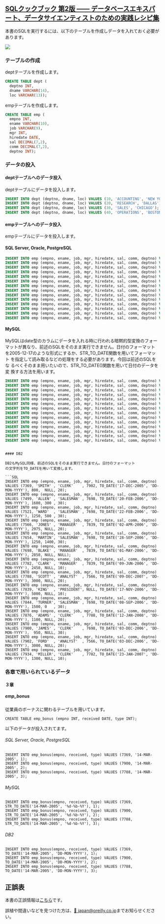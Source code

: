 ## [SQLクックブック 第2版 ―― データベースエキスパート、データサイエンティストのための実践レシピ集](https://www.oreilly.co.jp/books/9784873119779/) 

本書のSQLを実行するには、以下のテーブルを作成しデータを入れておく必要があります。

![](/picture_large978-4-87311-977-9.jpeg)

### テーブルの作成

deptテーブルを作成します。

```SQL
CREATE TABLE dept (
  deptno INT,
  dname VARCHAR(14),
  loc VARCHAR(13));

```

empテーブルを作成します。

```SQL
CREATE TABLE emp (
  empno INT,
  ename VARCHAR(10),
  job VARCHAR(9),
  mgr INT,
  hiredate DATE,
  sal DECIMAL(7,2),
  comm DECIMAL(7,2),
  deptno INT);
```

### データの投入

#### deptテーブルへのデータ投入


deptテーブルにデータを投入します。

```SQL
INSERT INTO dept (deptno, dname, loc) VALUES (10, 'ACCOUNTING', 'NEW YORK');
INSERT INTO dept (deptno, dname, loc) VALUES (20, 'RESEARCH', 'DALLAS');
INSERT INTO dept (deptno, dname, loc) VALUES (30, 'SALES', 'CHICAGO');
INSERT INTO dept (deptno, dname, loc) VALUES (40, 'OPERATIONS', 'BOSTON');
```

#### empテーブルへのデータ投入

empテーブルにデータを投入します。

#### SQL Server, Oracle, PostgreSQL

```SQL
INSERT INTO emp (empno, ename, job, mgr, hiredate, sal, comm, deptno) VALUES (7369, 'SMITH' , 'CLERK'    , 7902, '17-DEC-2005', 800,  NULL, 20);
INSERT INTO emp (empno, ename, job, mgr, hiredate, sal, comm, deptno) VALUES (7499, 'ALLEN' , 'SALESMAN' , 7698, '20-FEB-2006', 1600, 300 , 30);
INSERT INTO emp (empno, ename, job, mgr, hiredate, sal, comm, deptno) VALUES (7521, 'WARD'  , 'SALESMAN' , 7698, '22-FEB-2006', 1250, 500 , 30);
INSERT INTO emp (empno, ename, job, mgr, hiredate, sal, comm, deptno) VALUES (7566, 'JONES' , 'MANAGER'  , 7839, '02-APR-2006', 2975, NULL, 20);
INSERT INTO emp (empno, ename, job, mgr, hiredate, sal, comm, deptno) VALUES (7654, 'MARTIN', 'SALESMAN' , 7698, '28-SEP-2006', 1250, 1400, 30);
INSERT INTO emp (empno, ename, job, mgr, hiredate, sal, comm, deptno) VALUES (7698, 'BLAKE' , 'MANAGER'  , 7839, '01-MAY-2006', 2850, NULL, NULL);
INSERT INTO emp (empno, ename, job, mgr, hiredate, sal, comm, deptno) VALUES (7782, 'CLARK' , 'MANAGER'  , 7839, '09-JUN-2006', 2450, NULL, 10);
INSERT INTO emp (empno, ename, job, mgr, hiredate, sal, comm, deptno) VALUES (7788, 'SCOTT' , 'ANALYST'  , 7566, '09-DEC-2007', 3000, NULL, 20);
INSERT INTO emp (empno, ename, job, mgr, hiredate, sal, comm, deptno) VALUES (7839, 'KING'  , 'PRESIDENT', NULL, '17-NOV-2006', 5000, NULL, 10);
INSERT INTO emp (empno, ename, job, mgr, hiredate, sal, comm, deptno) VALUES (7844, 'TURNER', 'SALESMAN' , 7698, '08-SEP-2006', 1500, 0   , 30);
INSERT INTO emp (empno, ename, job, mgr, hiredate, sal, comm, deptno) VALUES (7876, 'ADAMS' , 'CLERK'    , 7788, '12-JAN-2008', 1100, NULL, 20);
INSERT INTO emp (empno, ename, job, mgr, hiredate, sal, comm, deptno) VALUES (7900, 'JAMES' , 'CLERK'    , 7698, '03-DEC-2006',  950, NULL, 30);
INSERT INTO emp (empno, ename, job, mgr, hiredate, sal, comm, deptno) VALUES (7902, 'FORD'  , 'ANALYST'  , 7566, '03-DEC-2006', 3000, NULL, 20);
INSERT INTO emp (empno, ename, job, mgr, hiredate, sal, comm, deptno) VALUES (7934, 'MILLER', 'CLERK'    , 7782, '23-JAN-2007', 1300, NULL, 10);
```

#### MySQL

MySQLはdate型のカラムにデータを入れる時に行われる暗黙的型変換のフォー
マットが異なり、前述のSQLをそのまま実行できません。日付のフォーマット
を2005-12-17のような形式にするか、STR_TO_DATE関数を用いてフォーマット
を指定して読み取るなどの処理をする必要があります。今回は前述のSQLをな
るべくそのまま用いたいので、STR_TO_DATE()関数を用いて日付のデータを変
換する方法を用います。

```SQL
INSERT INTO emp (empno, ename, job, mgr, hiredate, sal, comm, deptno) VALUES (7369, 'SMITH' , 'CLERK'    , 7902, STR_TO_DATE('17-DEC-2005', '%d-%b-%Y'), 800,  NULL, 20);
INSERT INTO emp (empno, ename, job, mgr, hiredate, sal, comm, deptno) VALUES (7499, 'ALLEN' , 'SALESMAN' , 7698, STR_TO_DATE('20-FEB-2006', '%d-%b-%Y'), 1600, 300 , 30);
INSERT INTO emp (empno, ename, job, mgr, hiredate, sal, comm, deptno) VALUES (7521, 'WARD'  , 'SALESMAN' , 7698, STR_TO_DATE('22-FEB-2006', '%d-%b-%Y'), 1250, 500 , 30);
INSERT INTO emp (empno, ename, job, mgr, hiredate, sal, comm, deptno) VALUES (7566, 'JONES' , 'MANAGER'  , 7839, STR_TO_DATE('02-APR-2006', '%d-%b-%Y'), 2975, NULL, 20);
INSERT INTO emp (empno, ename, job, mgr, hiredate, sal, comm, deptno) VALUES (7654, 'MARTIN', 'SALESMAN' , 7698, STR_TO_DATE('28-SEP-2006', '%d-%b-%Y'), 1250, 1400, 30);
INSERT INTO emp (empno, ename, job, mgr, hiredate, sal, comm, deptno) VALUES (7698, 'BLAKE' , 'MANAGER'  , 7839, STR_TO_DATE('01-MAY-2006', '%d-%b-%Y'), 2850, NULL, NULL);
INSERT INTO emp (empno, ename, job, mgr, hiredate, sal, comm, deptno) VALUES (7782, 'CLARK' , 'MANAGER'  , 7839, STR_TO_DATE('09-JUN-2006', '%d-%b-%Y'), 2450, NULL, 10);
INSERT INTO emp (empno, ename, job, mgr, hiredate, sal, comm, deptno) VALUES (7788, 'SCOTT' , 'ANALYST'  , 7566, STR_TO_DATE('09-DEC-2007', '%d-%b-%Y'), 3000, NULL, 20);
INSERT INTO emp (empno, ename, job, mgr, hiredate, sal, comm, deptno) VALUES (7839, 'KING'  , 'PRESIDENT', NULL, STR_TO_DATE('17-NOV-2006', '%d-%b-%Y'), 5000, NULL, 10);
INSERT INTO emp (empno, ename, job, mgr, hiredate, sal, comm, deptno) VALUES (7844, 'TURNER', 'SALESMAN' , 7698, STR_TO_DATE('08-SEP-2006', '%d-%b-%Y'), 1500, 0   , 30);
INSERT INTO emp (empno, ename, job, mgr, hiredate, sal, comm, deptno) VALUES (7876, 'ADAMS' , 'CLERK'    , 7788, STR_TO_DATE('12-JAN-2008', '%d-%b-%Y'), 1100, NULL, 20);
INSERT INTO emp (empno, ename, job, mgr, hiredate, sal, comm, deptno) VALUES (7900, 'JAMES' , 'CLERK'    , 7698, STR_TO_DATE('03-DEC-2006', '%d-%b-%Y'),  950, NULL, 30);
INSERT INTO emp (empno, ename, job, mgr, hiredate, sal, comm, deptno) VALUES (7902, 'FORD'  , 'ANALYST'  , 7566, STR_TO_DATE('03-DEC-2006', '%d-%b-%Y'), 3000, NULL, 20);
INSERT INTO emp (empno, ename, job, mgr, hiredate, sal, comm, deptno) VALUES (7934, 'MILLER', 'CLERK'    , 7782, STR_TO_DATE('23-JAN-2007', '%d-%b-%Y'), 1300, NULL, 10);
```
```

#### DB2

DB2もMySQL同様、前述のSQLをそのまま実行できません。日付のフォーマット
の文字列をTO_DATEを用いて変換します。

```SQL
INSERT INTO emp (empno, ename, job, mgr, hiredate, sal, comm, deptno) VALUES (7369, 'SMITH' , 'CLERK'    , 7902, TO_DATE('17-DEC-2005', 'DD-MON-YYYY'), 800,  NULL, 20);
INSERT INTO emp (empno, ename, job, mgr, hiredate, sal, comm, deptno) VALUES (7499, 'ALLEN' , 'SALESMAN' , 7698, TO_DATE('20-FEB-2006', 'DD-MON-YYYY'), 1600, 300 , 30);
INSERT INTO emp (empno, ename, job, mgr, hiredate, sal, comm, deptno) VALUES (7521, 'WARD'  , 'SALESMAN' , 7698, TO_DATE('22-FEB-2006', 'DD-MON-YYYY'), 1250, 500 , 30);
INSERT INTO emp (empno, ename, job, mgr, hiredate, sal, comm, deptno) VALUES (7566, 'JONES' , 'MANAGER'  , 7839, TO_DATE('02-APR-2006', 'DD-MON-YYYY'), 2975, NULL, 20);
INSERT INTO emp (empno, ename, job, mgr, hiredate, sal, comm, deptno) VALUES (7654, 'MARTIN', 'SALESMAN' , 7698, TO_DATE('28-SEP-2006', 'DD-MON-YYYY'), 1250, 1400, 30);
INSERT INTO emp (empno, ename, job, mgr, hiredate, sal, comm, deptno) VALUES (7698, 'BLAKE' , 'MANAGER'  , 7839, TO_DATE('01-MAY-2006', 'DD-MON-YYYY'), 2850, NULL, NULL);
INSERT INTO emp (empno, ename, job, mgr, hiredate, sal, comm, deptno) VALUES (7782, 'CLARK' , 'MANAGER'  , 7839, TO_DATE('09-JUN-2006', 'DD-MON-YYYY'), 2450, NULL, 10);
INSERT INTO emp (empno, ename, job, mgr, hiredate, sal, comm, deptno) VALUES (7788, 'SCOTT' , 'ANALYST'  , 7566, TO_DATE('09-DEC-2007', 'DD-MON-YYYY'), 3000, NULL, 20);
INSERT INTO emp (empno, ename, job, mgr, hiredate, sal, comm, deptno) VALUES (7839, 'KING'  , 'PRESIDENT', NULL, TO_DATE('17-NOV-2006', 'DD-MON-YYYY'), 5000, NULL, 10);
INSERT INTO emp (empno, ename, job, mgr, hiredate, sal, comm, deptno) VALUES (7844, 'TURNER', 'SALESMAN' , 7698, TO_DATE('08-SEP-2006', 'DD-MON-YYYY'), 1500, 0   , 30);
INSERT INTO emp (empno, ename, job, mgr, hiredate, sal, comm, deptno) VALUES (7876, 'ADAMS' , 'CLERK'    , 7788, TO_DATE('12-JAN-2008', 'DD-MON-YYYY'), 1100, NULL, 20);
INSERT INTO emp (empno, ename, job, mgr, hiredate, sal, comm, deptno) VALUES (7900, 'JAMES' , 'CLERK'    , 7698, TO_DATE('03-DEC-2006', 'DD-MON-YYYY'),  950, NULL, 30);
INSERT INTO emp (empno, ename, job, mgr, hiredate, sal, comm, deptno) VALUES (7902, 'FORD'  , 'ANALYST'  , 7566, TO_DATE('03-DEC-2006', 'DD-MON-YYYY'), 3000, NULL, 20);
INSERT INTO emp (empno, ename, job, mgr, hiredate, sal, comm, deptno) VALUES (7934, 'MILLER', 'CLERK'    , 7782, TO_DATE('23-JAN-2007', 'DD-MON-YYYY'), 1300, NULL, 10);
```

### 各章で用いられているデータ

#### ３章

##### emp_bonus

従業員のボーナスに関わるテーブルを用いています。

```
CREATE TABLE emp_bonus (empno INT, received DATE, type INT);
```


以下のデータが投入されてます。

###### SQL Server, Oracle, PostgreSQL

```
INSERT INTO emp_bonus(empno, received, type) VALUES (7369, '14-MAR-2005', 1);
INSERT INTO emp_bonus(empno, received, type) VALUES (7900, '14-MAR-2005', 2);
INSERT INTO emp_bonus(empno, received, type) VALUES (7788, '14-MAR-2005', 3);
```

###### MySQL

```
INSERT INTO emp_bonus(empno, received, type) VALUES (7369, STR_TO_DATE('14-MAR-2005', '%d-%b-%Y'), 1);
INSERT INTO emp_bonus(empno, received, type) VALUES (7900, STR_TO_DATE('14-MAR-2005', '%d-%b-%Y'), 2);
INSERT INTO emp_bonus(empno, received, type) VALUES (7788, STR_TO_DATE('14-MAR-2005', '%d-%b-%Y'), 3);
```

###### DB2

```
INSERT INTO emp_bonus(empno, received, type) VALUES (7369, TO_DATE('14-MAR-2005', 'DD-MON-YYYY'), 1);
INSERT INTO emp_bonus(empno, received, type) VALUES (7900, TO_DATE('14-MAR-2005', 'DD-MON-YYYY'), 2);
INSERT INTO emp_bonus(empno, received, type) VALUES (7788, TO_DATE('14-MAR-2005', 'DD-MON-YYYY'), 3);
```

## 正誤表

本書の正誤情報は[こちら](https://www.oreilly.co.jp/books/9784873119779/#errata0)です。

誤植や間違いなどを見つけた方は、[:email: japan@oreilly.co.jp](<mailto:japan@oreilly.co.jp>)までお知らせください。
